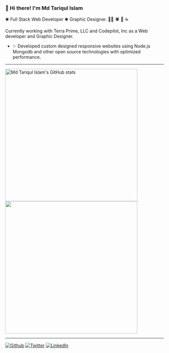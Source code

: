 ### 👋 Hi there! I'm Md Tariqul Islam

✱ Full Stack Web Developer ✱ Graphic Designer. 👨‍💻 🕷️ 🎨 ☕️

Currently working with Terra Prime, LLC and Codepilot, Inc as a Web developer and Graphic Designer.

- ✨ Developed custom designed responsive websites using Node.js Mongodb and other open source technologies with optimized performance.


---

<p align="left">
  <a href="http://www.github.com/topuhit"><img src="https://github-readme-stats.vercel.app/api?username=topuhit&show_icons=true&hide=&count_private=true&title_color=000&text_color=000&icon_color=000&bg_color=fff&hide_border=true&show_icons=true" alt="Md Tariqul Islam's GitHub stats" width="420px">
  <a href="http://www.github.com/topuhit"><img src="https://github-readme-streak-stats.herokuapp.com/?user=topuhit&stroke=000&background=white&ring=000&fire=000&currStreakNum=000&currStreakLabel=000&sideNums=000&sideLabels=000&dates=000&hide_border=true" width="420px">
  </a>
</p>

---

<p><a href="https://github.com/topuhit" target="_blank"><img alt="Github" src="https://img.shields.io/badge/GitHub-%2312100E.svg?&style=for-the-badge&logo=Github&logoColor=white" /></a> <a href="https://twitter.com/topuhit" target="_blank"><img alt="Twitter" src="https://img.shields.io/badge/Twitter-1DA1F2?style=for-the-badge&logo=twitter&logoColor=white" /></a> <a href="https://www.linkedin.com/in/topuhit/" target="_blank"><img alt="LinkedIn" src="https://img.shields.io/badge/linkedin-%230077B5.svg?&style=for-the-badge&logo=linkedin&logoColor=white" /></a>
</p>

<!--
Great repo to improve this README file: https://github.com/abhisheknaiidu/awesome-github-profile-readme
-->

<!--
Count visitors badge:
  ![visitors](https://visitor-badge.glitch.me/badge?page_id=topuhit)
-->
